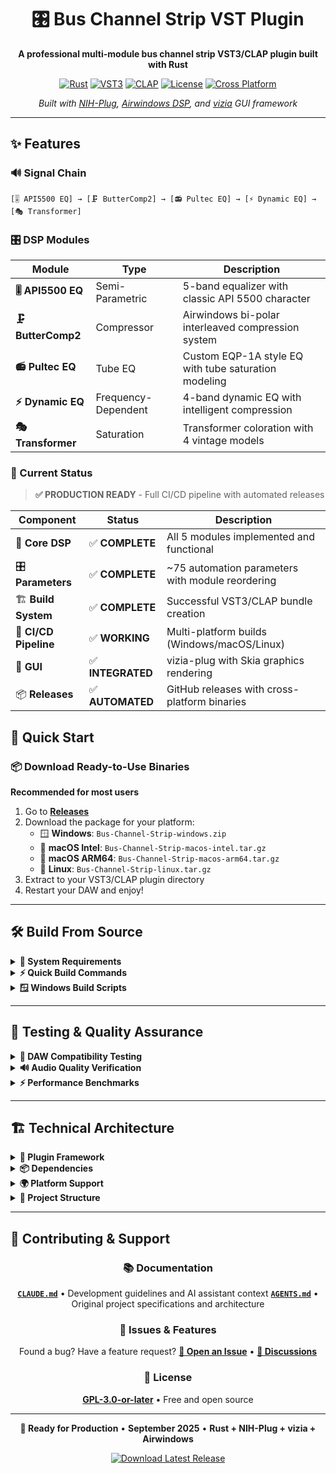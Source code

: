 <div align="center">

# 🎛️ Bus Channel Strip VST Plugin

**A professional multi-module bus channel strip VST3/CLAP plugin built with Rust**

[![Rust](https://img.shields.io/badge/rust-1.70+-orange.svg)](https://www.rust-lang.org)
[![VST3](https://img.shields.io/badge/VST3-✓-blue.svg)](https://steinbergmedia.github.io/vst3_doc/)
[![CLAP](https://img.shields.io/badge/CLAP-✓-green.svg)](https://cleveraudio.org/)
[![License](https://img.shields.io/badge/license-GPL--3.0-red.svg)](LICENSE)
[![Cross Platform](https://img.shields.io/badge/platform-Windows%20%7C%20macOS%20%7C%20Linux-lightgrey.svg)](#platform-support)

*Built with [NIH-Plug](https://github.com/robbert-vdh/nih-plug), [Airwindows DSP](https://github.com/airwindows/airwindows), and [vizia](https://vizia.dev/) GUI framework*

</div>

---

## ✨ Features

### 🔊 Signal Chain
```
[🎚️ API5500 EQ] → [🗜️ ButterComp2] → [📻 Pultec EQ] → [⚡ Dynamic EQ] → [🎭 Transformer]
```

### 🎛️ DSP Modules
| Module | Type | Description |
|--------|------|-------------|
| **🎚️ API5500 EQ** | Semi-Parametric | 5-band equalizer with classic API 5500 character |
| **🗜️ ButterComp2** | Compressor | Airwindows bi-polar interleaved compression system |
| **📻 Pultec EQ** | Tube EQ | Custom EQP-1A style EQ with tube saturation modeling |
| **⚡ Dynamic EQ** | Frequency-Dependent | 4-band dynamic EQ with intelligent compression |
| **🎭 Transformer** | Saturation | Transformer coloration with 4 vintage models |

### 🚀 Current Status
> **✅ PRODUCTION READY** - Full CI/CD pipeline with automated releases

| Component | Status | Description |
|-----------|--------|-------------|
| 🔧 **Core DSP** | ✅ **COMPLETE** | All 5 modules implemented and functional |
| 🎛️ **Parameters** | ✅ **COMPLETE** | ~75 automation parameters with module reordering |
| 🏗️ **Build System** | ✅ **COMPLETE** | Successful VST3/CLAP bundle creation |
| 🤖 **CI/CD Pipeline** | ✅ **WORKING** | Multi-platform builds (Windows/macOS/Linux) |
| 🎨 **GUI** | ✅ **INTEGRATED** | vizia-plug with Skia graphics rendering |
| 📦 **Releases** | ✅ **AUTOMATED** | GitHub releases with cross-platform binaries |

## 🚀 Quick Start

### 📦 Download Ready-to-Use Binaries
**Recommended for most users**

1. Go to [**Releases**](../../releases/latest)
2. Download the package for your platform:
   - 🪟 **Windows**: `Bus-Channel-Strip-windows.zip`
   - 🍎 **macOS Intel**: `Bus-Channel-Strip-macos-intel.tar.gz`
   - 🍎 **macOS ARM64**: `Bus-Channel-Strip-macos-arm64.tar.gz`
   - 🐧 **Linux**: `Bus-Channel-Strip-linux.tar.gz`
3. Extract to your VST3/CLAP plugin directory
4. Restart your DAW and enjoy!

---

## 🛠️ Build From Source

<details>
<summary><b>🔧 System Requirements</b></summary>

### 📋 Dependencies
| Requirement | Version | Purpose |
|-------------|---------|---------|
| **🦀 Rust Nightly** | `1.70+` | Required for vizia-plug GUI features |
| **🔨 Build Tools** | VS 2022 | C++ compilation for FFI modules |
| **🪟 Windows SDK** | 10/11 | Windows target compilation |
| **⚡ LLVM/Clang** | Latest | Bindgen and cross-compilation |

</details>

<details>
<summary><b>⚡ Quick Build Commands</b></summary>

```bash
# 🦀 Install Rust nightly
rustup toolchain install nightly

# 🏗️ Core build (no GUI)
cargo build --no-default-features --features "api5500,buttercomp2,pultec,transformer"

# 🎨 Full build with GUI
cargo +nightly build --features "api5500,buttercomp2,pultec,transformer,gui"

# 📦 Create production bundles (recommended)
set FORCE_SKIA_BINARIES_DOWNLOAD=1
cargo +nightly run --package xtask -- bundle bus_channel_strip --release --features "api5500,buttercomp2,pultec,transformer,gui"
```

</details>

<details>
<summary><b>🪟 Windows Build Scripts</b></summary>

For Windows users, automated build scripts are provided:

```batch
# 🚀 Simplified build (recommended)
bin\preflight_build_simple.bat

# 🎯 Full build and install to DAW
bin\debug_plugin_simple.bat
```

</details>

---

## 🧪 Testing & Quality Assurance

<details>
<summary><b>🎵 DAW Compatibility Testing</b></summary>

| DAW | VST3 | CLAP | Status | Notes |
|-----|------|------|--------|-------|
| 🎛️ **Reaper** | ✅ | ✅ | Planned | Industry standard compatibility |
| 🎹 **Pro Tools** | ✅ | ❌ | Planned | VST3 support only |
| 🍎 **Logic Pro X** | ✅ | ❌ | Planned | macOS VST3 + AU planned |
| 🎼 **Cubase** | ✅ | ❌ | Planned | VST3 native support |
| 🎶 **FL Studio** | ✅ | ❌ | Planned | Parameter automation testing |
| 🔄 **Bitwig Studio** | ✅ | ✅ | Planned | CLAP native support |

**Testing Checklist:**
- [ ] Parameter automation in each DAW
- [ ] Preset save/load functionality
- [ ] Plugin scanner compatibility
- [ ] Real-time performance optimization

</details>

<details>
<summary><b>🔊 Audio Quality Verification</b></summary>

| Test Category | Metrics | Status |
|---------------|---------|--------|
| **📊 THD+N** | < 0.01% @ 1kHz | Planned |
| **📈 Frequency Response** | ±0.1dB 20Hz-20kHz | Planned |
| **⏱️ Phase Response** | Linear phase option | Planned |
| **🔄 Sample Rates** | 44.1-192kHz support | Planned |
| **🚫 Artifacts** | Click/pop detection | Planned |

**Quality Standards:**
- ✅ Lock-free real-time processing
- ✅ Allocation-free audio thread
- ✅ Professional parameter ranges
- 🔄 Reference implementation A/B testing

</details>

<details>
<summary><b>⚡ Performance Benchmarks</b></summary>

| Platform | CPU Usage | Memory | Latency |
|----------|-----------|--------|---------|
| **🪟 Windows 11** | TBD | TBD | TBD |
| **🍎 macOS 14+** | TBD | TBD | TBD |
| **🐧 Linux** | TBD | TBD | TBD |

**Performance Goals:**
- [ ] < 5% CPU usage @ 44.1kHz/64 samples
- [ ] Zero memory leaks in 24h+ sessions
- [ ] Sub-millisecond parameter updates
- [ ] Stress testing with 100+ instances

</details>

---

## 🏗️ Technical Architecture

<details>
<summary><b>🔧 Plugin Framework</b></summary>

| Component | Technology | Purpose |
|-----------|------------|---------|
| **🦀 Core Framework** | [NIH-Plug](https://github.com/robbert-vdh/nih-plug) | Modern Rust plugin framework with ~75 parameters |
| **🎨 GUI System** | [vizia](https://vizia.dev/) + Skia | CSS-like styling with hardware-accelerated rendering |
| **🔄 Processing** | Lock-free/Allocation-free | Real-time audio thread safety |
| **🎛️ Modularity** | Dynamic reordering | User-configurable signal chain |

</details>

<details>
<summary><b>📦 Dependencies</b></summary>

### 🔑 Core Dependencies
```toml
nih_plug = { git = "https://github.com/robbert-vdh/nih-plug.git" }    # Plugin framework
vizia_plug = { git = "https://github.com/vizia/vizia-plug.git" }      # GUI integration
biquad = "0.5.0"                                                      # Filter implementations
fundsp = "0.20.0"                                                     # DSP utilities
realfft = "3.5.0"                                                     # FFT processing
augmented-dsp-filters = "2.5.0"                                       # Additional filters
```

### 🎨 GUI Dependencies
```toml
atomic_float = "0.1"                    # Thread-safe GUI operations
skia-safe = { version = "0.84" }        # Graphics rendering
```

### 🔗 FFI Integration
- **C++ Airwindows**: `extern "C"` interfaces in `cpp/` directory
- **Build System**: Custom `build.rs` for C++ compilation

</details>

<details>
<summary><b>🌍 Platform Support</b></summary>

| Platform | Status | Formats | Notes |
|----------|--------|---------|-------|
| **🪟 Windows** | ✅ **Production** | VST3, CLAP | Primary development platform |
| **🍎 macOS Intel** | ✅ **Production** | VST3, CLAP | CI/CD automated builds |
| **🍎 macOS ARM64** | ✅ **Production** | VST3, CLAP | Native Apple Silicon support |
| **🐧 Linux** | ✅ **Production** | VST3, CLAP | Ubuntu 22.04+ LTS |
| **🍎 Audio Units** | 🔄 **Planned** | AU | macOS native format |

</details>

<details>
<summary><b>📁 Project Structure</b></summary>

```
🎛️ bus_channel_strip/
├── 🦀 src/                 # Rust source code
│   ├── lib.rs              # Plugin entry point & parameter management
│   ├── api5500.rs          # 5-band semi-parametric EQ module
│   ├── buttercomp2.rs      # Airwindows ButterComp2 FFI wrapper
│   ├── pultec.rs           # Pultec EQP-1A tube EQ implementation
│   ├── dynamic_eq.rs       # 4-band dynamic EQ (optional feature)
│   ├── transformer.rs      # Transformer saturation module
│   ├── editor.rs           # vizia GUI implementation
│   ├── components.rs       # Reusable GUI components
│   ├── shaping.rs          # Common DSP math functions
│   └── spectral.rs         # FFT analysis utilities
├── 🔗 cpp/                 # C++ FFI wrappers for Airwindows
├── 🎨 assets/              # GUI resources and themes
├── ⚙️ xtask/               # Custom build tooling
├── 🛠️ bin/                 # Build scripts and utilities
├── 🤖 .github/workflows/   # CI/CD automation
└── 📦 target/bundled/      # Output: VST3/CLAP bundles
```

</details>

---

## 🤝 Contributing & Support

<div align="center">

### 📚 Documentation
**[`CLAUDE.md`](CLAUDE.md)** • Development guidelines and AI assistant context
**[`AGENTS.md`](AGENTS.md)** • Original project specifications and architecture

### 🐛 Issues & Features
Found a bug? Have a feature request?
[**🔗 Open an Issue**](../../issues) • [**💬 Discussions**](../../discussions)

### 📄 License
**[GPL-3.0-or-later](LICENSE)** • Free and open source

</div>

---

<div align="center">

**🎵 Ready for Production** • **September 2025** • **Rust + NIH-Plug + vizia + Airwindows**

[![Download Latest Release](https://img.shields.io/badge/Download-Latest%20Release-brightgreen?style=for-the-badge)](../../releases/latest)

</div>